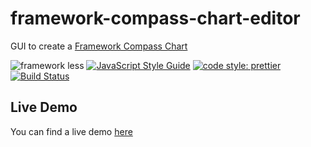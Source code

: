 # framework-compass-chart-editor
GUI to create a [Framework Compass Chart](https://medium.com/@TheStrazz86/framework-compass-chart-d3851c25b45d)

![framework less](https://img.shields.io/badge/framework-less-blue.svg)
[![JavaScript Style Guide](https://img.shields.io/badge/code_style-standard-brightgreen.svg)](https://standardjs.com)
[![code style: prettier](https://img.shields.io/badge/code_style-prettier-ff69b4.svg?style=flat-square)](https://github.com/prettier/prettier)
[![Build Status](https://travis-ci.org/e-xtrategy/framework-compass-chart-editor.svg?branch=master)](https://travis-ci.org/e-xtrategy/framework-compass-chart-editor)
## Live Demo
You can find a live demo [here](https://e-xtrategy.github.io/framework-compass-chart-editor/)